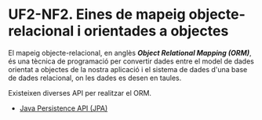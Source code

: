 # UF2-NF2. Eines de mapeig objecte-relacional i orientades a objectes

El mapeig objecte-relacional, en anglès ***Object Relational Mapping (ORM)***, és una tècnica de programació per convertir dades entre el model de dades orientat a objectes de la nostra aplicació i el sistema de dades d'una base de dades relacional, on les dades es desen en taules.

Existeixen diverses API per realitzar el ORM.

  * [Java Persistence API (JPA)](jpa.md)
